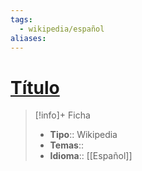 ```yaml
---
tags:
  - wikipedia/español
aliases:
---
```

# [Título](https://es.wikipedia.org/wiki/<%tp.file.title%>)

>[!info]+ Ficha
>- **Tipo**:: Wikipedia
>- **Temas**::
>- **Idioma**:: [[Español]]
